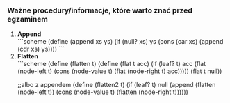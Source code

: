 <h3>Ważne procedury/informacje, które warto znać przed egzaminem</h3>
<ol>
<li><b>Append</b> <br>
```scheme
(define (append xs ys)
  (if (null? xs)
      ys
      (cons (car xs) (append (cdr xs) ys))))
```
</li>

<li><b>Flatten</b> <br>
```scheme
(define (flatten t)
  (define (flat t acc)
    (if (leaf? t)
        acc
        (flat (node-left t) (cons (node-value t) (flat (node-right t) acc)))))
  (flat t null))

;;albo z appendem
(define (flatten2 t)
  (if (leaf? t) null
      (append (flatten (node-left t)) (cons (node-value t) (flatten (node-right t))))))
```
